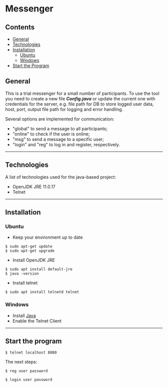 # Messenger

## Contents
* [General](#general-info)
* [Technologies](#technologies)
* [Installation](#installation)
  * [Ubuntu](#installation-ubuntu)
  * [Windows](#installation-windows)
* [Start the Program](#start-program)

## General <a name="general-info"></a>
This is a trial messenger for a small number of participants. To use the tool you need to create a new file **_Сonfig.java_** or update the current one with credentials for the server, e.g. file path for DB to store logged user data, host, port, output file path for logging and error handling.

Several options are implemented for communication:
- "global" to send a message to all participants;
- "online" to check if the user is online;
- "msg" to send a message to a specific user; 
- "login" and "reg" to log in and register, respectively.

***
## Technologies <a name="technologies"></a>

A list of technologies used for the java-based project:
* OpenJDK JRE 11.0.17
* Telnet

***
## Installation <a name="installation"></a>
### Ubuntu <a name="installation-ubuntu"></a>

- Keep your environment up to date
```
$ sudo apt-get update
$ sudo apt-get upgrade
```

- Install OpenJDK JRE
```
$ sudo apt install default-jre
$ java -version
```

- Install telnet
```
$ sudo apt install telnetd telnet
```
### Windows <a name="installation-windows"></a>
- Install [Java](https://www.java.com/download/ie_manual.jsp)
- Enable the Telnet Client

***
## Start the program <a name="start-program"></a>
```
$ telnet localhost 8080
```
The next steps:

```
$ reg user password
```

```
$ login user password
```
